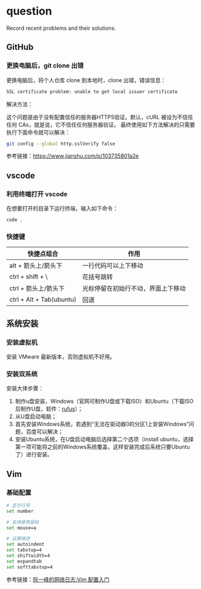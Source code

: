 # question
Record recent problems and their solutions.

## GitHub

### 更换电脑后，git clone 出错

更换电脑后，将个人仓库 clone 到本地时，clone 出错，错误信息：

```bash
SSL certificate problem: unable to get local issuer certificate
```

解决方法：

这个问题是由于没有配置信任的服务器HTTPS验证。默认，cURL 被设为不信任任何 CAs，就是说，它不信任任何服务器验证。
最终使用如下方法解决的只需要执行下面命令就可以解决：

```bash
git config --global http.sslVerify false
```

参考链接：https://www.jianshu.com/p/103735801a2e


## vscode

### 利用终端打开 vscode

在想要打开的目录下运行终端，输入如下命令：
```bash
code .
```

### 快捷键
| 快捷点组合           | 作用                               |
| -------------------- | ---------------------------------- |
| alt + 箭头上/箭头下  | 一行代码可以上下移动               |
| ctrl + shift + \     | 花括号跳转                         |
| ctrl + 箭头上/箭头下 | 光标停留在初始行不动，界面上下移动 |
| ctrl + Alt + Tab(ubuntu)     | 回退                               |

## 系统安装

### 安装虚拟机

安装 VMware 最新版本，否则虚拟机不好用。

### 安装双系统

安装大体步骤：

1. 制作u盘安装，Windows（官网可制作U盘或下载ISO）和Ubuntu（下载ISO后制作U盘，软件：[rufus](https://rufus.ie/downloads/)）；
2. 从U盘启动电脑；
3. 首先安装Windows系统，若遇到“无法在驱动器0的分区1上安装Windows”问题，百度可以解决；
4. 安装Ubuntu系统，在U盘启动电脑后选择第二个选项（install ubuntu，选择第一项可能将之前的Windows系统覆盖，这样安装完成后系统只要Ubuntu了）进行安装。


## Vim

### 基础配置
```bash
# 显示行号
set number

# 支持使用鼠标
set mouse=a

# 设置缩进
set autoindent
set tabstop=4
set shiftwidth=4
set expandtab
set softtabstop=4
```

参考链接：[阮一峰的网络日志:Vim 配置入门](https://www.ruanyifeng.com/blog/2018/09/vimrc.html)


